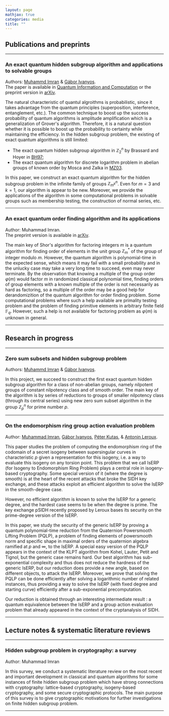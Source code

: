 ```yaml
---
layout: page
mathjax: true
categories: media
title: ""
---
```



## Publications and preprints

---
### An exact quantum hidden subgroup algorithm and applications to solvable groups
Authors: [Muhammd Imran](https://muh-imran.github.io) & [Gábor Ivanyos](http://old.sztaki.hu/~ivanyos/). <br>The paper is available in [Quantum Information and Computation](https://doi.org/10.26421/QIC22.9-10-4) or the preprint version in [arXiv](https://arxiv.org/pdf/2202.04047.pdf).

The natural characteristic of quantul algroithms is probabilistic, since it takes advantage from the quantum principles (superposition, interference, entanglement, etc.). The common technique to boost up the success probability of quantum algorithms is amplitude amplification which is a generalization of Grover's algorithm. Therefore, it is a natural question whether it is possible to boost up the probability to certainty while maintaining the efficiency. In the hidden subgroup problem, the existing of exact quantum algorithms is still limited:
* The exact quantum hidden subgroup algorithm in $\mathbb{Z}_2^n$ by Brassard and Hoyer in [BH97](https://arxiv.org/abs/quant-ph/9704027);
* The exact quantum algorithm for discrete logarithm problem in abelian groups of known order by Mosca and Zalka in [MZ03](https://arxiv.org/abs/quant-ph/0301093).

In this paper, we construct an exact quantum algorithm for the hidden subgroup problem in the infinite family of groups $\mathbb{Z}_{m^k}^n$. Even for $m=3$ and $k=1$, our algorithm is appear to be new. Moreover, we provide the applications of the algorithm in some computational problems in solvable groups such as membership testing, the construction of normal series, etc.

---
### An exact quantum order finding algorithm and its applications
Author: Muhammad Imran. <br>The preprint version is available in [arXiv](https://arxiv.org/pdf/2205.04240.pdf).

The main key of Shor's algorithm for factoring integers $m$ is a quantum algorithm for finding order of elements in the unit group $\mathbb{Z}_m^*$ of the group of integer modulo $m$. However, the quantum algorithm is polynomial-time in the expected sense, which means it may fail with a small probability and in the unlucky case may take a very long time to succeed, even may never terminate. By the observation that knowing a multiple of the group order $\varphi(m)$ would factor $m$ in randomized classical polynomial time, finding orders of group elements with a known multiple of the order is not necessarily as hard as factoring, so a multiple of the order may be a good help for derandomizition of the quantum algorithm for order finding problem. Some computational problems where such a help available are primality testing problem and the problem of finding primitive elements in arbitrary finite field $\mathbb{F}_q$. However, such a help is not available for factoring problem as $\varphi(m)$ is unknown in general. 

---

## Research in progress

---
### Zero sum subsets and hidden subgroup problem
Authors: [Muhammd Imran](https://muh-imran.github.io) & [Gábor Ivanyos](http://old.sztaki.hu/~ivanyos/).
  
In this project, we succeed to construct the first exact quantum hidden subgroup algorithm for a class of non-abelian groups, namely nilpotent groups of constant nilpotency class and of smooth order. The main key of the algorithm is by series of reductions to groups of smaller nilpotency class (through its central series) using new zero sum subset algorithm in the group $\mathbb{Z}_p^n$ for prime number $p$.

---
### On the endomorphism ring group action evaluation problem
Author: [Muhammad Imran](https://muh-imran.github.io), [Gábor Ivanyos](http://old.sztaki.hu/~ivanyos/), [Péter Kutas](https://sites.google.com/view/peterkutas89/main-page?authuser=0), & [Antonin Leroux](http://www.lix.polytechnique.fr/Labo/Antonin.LEROUX/).

This paper studies the problem of computing the endomorphism ring of the codomain of a secret isogeny between supersingular curves in characteristic $p$ given a representation for this isogeny, i.e. a way to evaluate this isogeny on any torsion point. This problem that we call IsERP (for Isogeny to Endomorphism Ring Problem) plays a central role in isogeny-based cryptography. Some special version of it (where the degree is smooth) is at the heart of the recent attacks that broke the SIDH key exchange, and these attacks exploit an efficient algorithm to solve the IsERP in the smooth-degree case. 

However, no efficient algorithm is known to solve the IsERP for a generic degree, and the hardest case seems to be when the degree is prime. The key exchange pSIDH recently proposed by Leroux bases its security on the prime-degree version of the IsERP.   

In this paper, we study the security of the generic IsERP by proving a quantum polynomial-time reduction from the Quaternion Powersmooth Lifting Problem (PQLP), a problem of finding elements of powersmooth norm and specific shape in maximal orders of the quaternion algebra ramified at $p$ and $\infty$, to the IsERP. A special easy version of the PQLP appears in the context of the KLPT algorithm from Kohel, Lauter, Petit and Tignol, but the generic case remains hard. Our best algorithm has sub-exponential complexity and thus does not reduce the hardness of the generic IsERP, but our reduction does provide a new angle, based on different objects, to attack the IsERP. Moreover, we prove that solving the PQLP can be done efficiently after solving a logarithmic number of related instances, thus providing a way to solve the IsERP (with fixed degree and starting curve) efficiently after a sub-exponential precomputation.   
    
Our reduction is obtained through an interesting intermediate result : a quantum equivalence between the IsERP and a group action evaluation problem that already appeared in the context of the cryptanalysis of SIDH.

---

## Lecture notes & systematic literature reviews

---
### Hidden subgroup problem in cryptography: a survey
Author: Muhammad Imran

In this survey, we conduct a systematic literature review on the most recent and important development in classical and quantum algorithms for some instances of finite hidden subgroup problem which have strong connections with cryptography: lattice-based cryptography, isogeny-based cryptography, and some secure cryptographic protocols. The main purpose of this survey is to give cryptographic motivations for further investigations on finite hidden subgroup problem.

---

